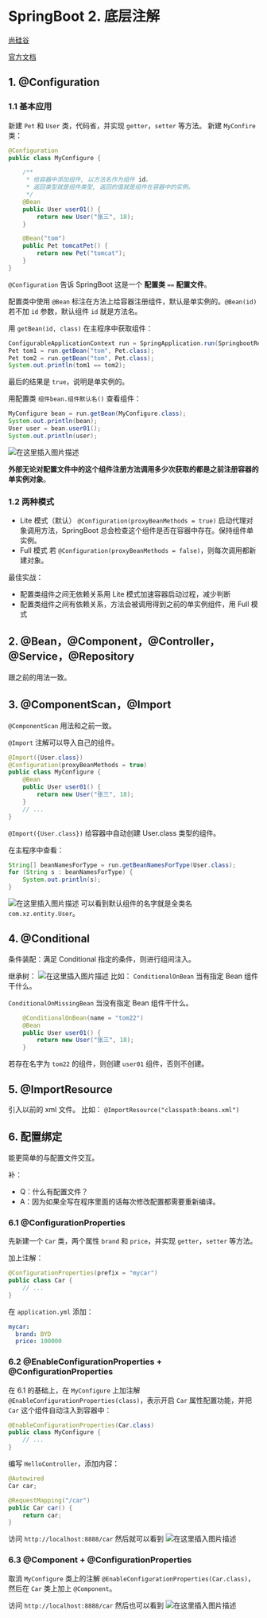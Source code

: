 # SpringBoot 2. 底层注解
[尚硅谷](https://www.bilibili.com/video/BV19K4y1L7MT)

[官方文档](https://docs.spring.io/spring-boot/docs/current/reference/html/index.html)
## 1. @Configuration
### 1.1 基本应用
新建 `Pet` 和 `User` 类，代码省，并实现 `getter`，`setter` 等方法。
新建 `MyConfire` 类：
```java
@Configuration
public class MyConfigure {

    /**
     * 给容器中添加组件, 以方法名作为组件 id。
     * 返回类型就是组件类型, 返回的值就是组件在容器中的实例。
     */
    @Bean
    public User user01() {
        return new User("张三", 18);
    }

    @Bean("tom")
    public Pet tomcatPet() {
        return new Pet("tomcat");
    }
}
```
`@Configuration` 告诉 SpringBoot 这是一个 **配置类** `==` **配置文件**。

配置类中使用 `@Bean` 标注在方法上给容器注册组件，默认是单实例的。`@Bean(id)`  若不加 `id` 参数，默认组件 `id` 就是方法名。

用 `getBean(id, class)` 在主程序中获取组件：
```java
ConfigurableApplicationContext run = SpringApplication.run(SpringbootReviewRecordsApplication.class, args);
Pet tom1 = run.getBean("tom", Pet.class);
Pet tom2 = run.getBean("tom", Pet.class);
System.out.println(tom1 == tom2);
```
最后的结果是 `true`，说明是单实例的。

用配置类 `组件bean.组件默认名()` 查看组件：
```java
MyConfigure bean = run.getBean(MyConfigure.class);
System.out.println(bean);
User user = bean.user01();
System.out.println(user);
```
![在这里插入图片描述](https://img-blog.csdnimg.cn/29b29fbf2b7b45aab79264eca67a7867.png)


**外部无论对配置文件中的这个组件注册方法调用多少次获取的都是之前注册容器的单实例对象**。

### 1.2 两种模式
- Lite 模式（默认）
  `@Configuration(proxyBeanMethods = true)` 启动代理对象调用方法，SpringBoot 总会检查这个组件是否在容器中存在。保持组件单实例。
- Full 模式
  若 `@Configuration(proxyBeanMethods = false)`，则每次调用都新建对象。

最佳实战：
- 配置类组件之间无依赖关系用 Lite 模式加速容器启动过程，减少判断
- 配置类组件之间有依赖关系，方法会被调用得到之前的单实例组件，用 Full 模式

## 2. @Bean，@Component，@Controller，@Service，@Repository
跟之前的用法一致。
## 3. @ComponentScan，@Import
`@ComponentScan` 用法和之前一致。

`@Import` 注解可以导入自己的组件。

```java
@Import({User.class})
@Configuration(proxyBeanMethods = true)
public class MyConfigure {
	@Bean
    public User user01() {
        return new User("张三", 18);
    }
	// ...	
}
```

`@Import({User.class})` 给容器中自动创建 User.class 类型的组件。

在主程序中查看：
```java
String[] beanNamesForType = run.getBeanNamesForType(User.class);
for (String s : beanNamesForType) {
    System.out.println(s);
}
```
![在这里插入图片描述](https://img-blog.csdnimg.cn/0b19f6da7ba64bf49df5ed803a2e2af3.png)
可以看到默认组件的名字就是全类名 `com.xz.entity.User`。

## 4. @Conditional
条件装配：满足 Conditional 指定的条件，则进行组间注入。

继承树：
![在这里插入图片描述](https://img-blog.csdnimg.cn/b6c1ddb3ff1f4a94a89f9ae023e3450d.png)
比如：
`ConditionalOnBean` 当有指定 Bean 组件干什么。

`ConditionalOnMissingBean` 当没有指定 Bean 组件干什么。

```java
	@ConditionalOnBean(name = "tom22")
    @Bean
    public User user01() {
        return new User("张三", 18);
    }
```
若存在名字为 `tom22` 的组件，则创建 `user01` 组件，否则不创建。
## 5. @ImportResource
引入以前的 xml 文件。
比如：
`@ImportResource("classpath:beans.xml")`
## 6. 配置绑定
能更简单的与配置文件交互。

补：
- Q：什么有配置文件？
- A：因为如果全写在程序里面的话每次修改配置都需要重新编译。
### 6.1 @ConfigurationProperties
先新建一个 `Car` 类，两个属性 `brand` 和 `price`，并实现 `getter`，`setter` 等方法。

加上注解：
```java
@ConfigurationProperties(prefix = "mycar")
public class Car {
	// ... 
}
```

在 `application.yml` 添加：
```yml
mycar:
  brand: BYD
  price: 100000
```
### 6.2 @EnableConfigurationProperties + @ConfigurationProperties
在 6.1 的基础上，在 `MyConfigure` 上加注解 `@EnableConfigurationProperties(class)`，表示开启 `Car` 属性配置功能，并把 `Car` 这个组件自动注入到容器中：
```java
@EnableConfigurationProperties(Car.class)
public class MyConfigure {
	// ...
}
```

编写 `HelloController`，添加内容：
```java
@Autowired
Car car;

@RequestMapping("/car")
public Car car() {
    return car;
}
```
访问 `http://localhost:8888/car` 然后就可以看到
![在这里插入图片描述](https://img-blog.csdnimg.cn/eb2f1576c48c4f4fb0174246f75601c3.png)
### 6.3 @Component + @ConfigurationProperties
取消 `MyConfigure` 类上的注解 `@EnableConfigurationProperties(Car.class)`，然后在 `Car` 类上加上 `@Component`。

访问 `http://localhost:8888/car` 然后也可以看到
![在这里插入图片描述](https://img-blog.csdnimg.cn/eb2f1576c48c4f4fb0174246f75601c3.png)